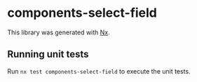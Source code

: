 # components-select-field

This library was generated with [Nx](https://nx.dev).

## Running unit tests

Run `nx test components-select-field` to execute the unit tests.
